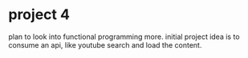 # project 4

plan to look into functional programming more.
initial project idea is to consume an api, like youtube search and load the content.
